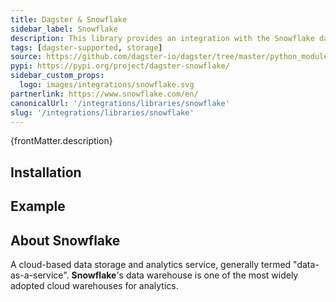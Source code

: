 ```yaml
---
title: Dagster & Snowflake
sidebar_label: Snowflake
description: This library provides an integration with the Snowflake data warehouse. Connect to Snowflake as a resource, then use the integration-provided functions to construct an op to establish connections and execute Snowflake queries. Read and write natively to Snowflake from Dagster assets.
tags: [dagster-supported, storage]
source: https://github.com/dagster-io/dagster/tree/master/python_modules/libraries/dagster-snowflake
pypi: https://pypi.org/project/dagster-snowflake/
sidebar_custom_props:
  logo: images/integrations/snowflake.svg
partnerlink: https://www.snowflake.com/en/
canonicalUrl: '/integrations/libraries/snowflake'
slug: '/integrations/libraries/snowflake'
---
```


<p>{frontMatter.description}</p>

## Installation

<PackageInstallInstructions packageName="dagster-snowflake" />

## Example

<CodeExample path="docs_snippets/docs_snippets/integrations/snowflake.py" language="python" />

## About Snowflake

A cloud-based data storage and analytics service, generally termed "data-as-a-service". **Snowflake**'s data warehouse is one of the most widely adopted cloud warehouses for analytics.
